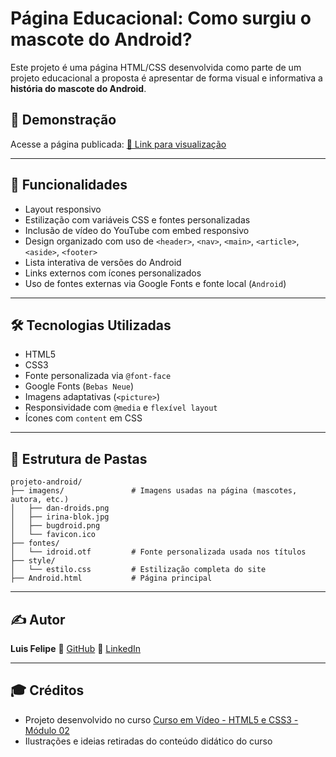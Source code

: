 # Página Educacional: Como surgiu o mascote do Android?

Este projeto é uma página HTML/CSS desenvolvida como parte de um projeto educacional a proposta é apresentar de forma visual e informativa a **história do mascote do Android**.

## 📸 Demonstração

Acesse a página publicada: [🔗 Link para visualização](https://luisfeelippe.github.io/Pagina-Android/Android.html)

---

## 🚀 Funcionalidades

* Layout responsivo
* Estilização com variáveis CSS e fontes personalizadas
* Inclusão de vídeo do YouTube com embed responsivo
* Design organizado com uso de `<header>`, `<nav>`, `<main>`, `<article>`, `<aside>`, `<footer>`
* Lista interativa de versões do Android
* Links externos com ícones personalizados
* Uso de fontes externas via Google Fonts e fonte local (`Android`)

---

## 🛠️ Tecnologias Utilizadas

* HTML5
* CSS3
* Fonte personalizada via `@font-face`
* Google Fonts (`Bebas Neue`)
* Imagens adaptativas (`<picture>`)
* Responsividade com `@media` e `flexível layout`
* Ícones com `content` em CSS

---

## 📁 Estrutura de Pastas

```
projeto-android/
├── imagens/               # Imagens usadas na página (mascotes, autora, etc.)
│   ├── dan-droids.png
│   ├── irina-blok.jpg
│   ├── bugdroid.png
│   └── favicon.ico
├── fontes/
│   └── idroid.otf         # Fonte personalizada usada nos títulos
├── style/
│   └── estilo.css         # Estilização completa do site
├── Android.html           # Página principal
```

---

## ✍️ Autor

**Luis Felipe**
🔗 [GitHub](https://github.com/luisfeelippe)
🔗 [LinkedIn](https://www.linkedin.com/in/luisfeelippe)

---

## 🎓 Créditos

* Projeto desenvolvido no curso [Curso em Vídeo - HTML5 e CSS3 - Módulo 02](https://www.youtube.com/cursoemvideo)
* Ilustrações e ideias retiradas do conteúdo didático do curso

